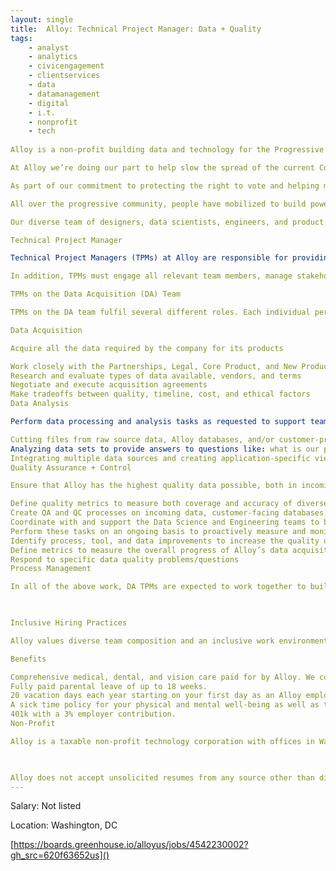 ```yaml
---
layout: single
title:  Alloy: Technical Project Manager: Data + Quality
tags: 
    - analyst
    - analytics
    - civicengagement
    - clientservices
    - data
    - datamanagement
    - digital
    - i.t.
    - nonprofit
    - tech
    
Alloy is a non-profit building data and technology for the Progressive Movement. 

At Alloy we’re doing our part to help slow the spread of the current Coronavirus pandemic, following guidelines from public health officials to ensure the safety of our employees and the health of everyone we work with. We have instituted a policy that allows our staff to work remotely during this time, even as we continue our important work building better data and technology for progressive organizations. 

As part of our commitment to protecting the right to vote and helping mobilize voters, we are continuing to recruit and hire talented professionals dedicated to the ideals at the heart of the progressive movement. 

All over the progressive community, people have mobilized to build power and protect democracy. We equip them with data and technology tools to help them win. 

Our diverse team of designers, data scientists, engineers, and product managers spend their days understanding the needs of people on the front lines of our movement, assembling data, and building infrastructure that progressive causes and campaigns can depend on, long into the future. Join us!

Technical Project Manager 

Technical Project Managers (TPMs) at Alloy are responsible for providing project planning and execution across a variety of priorities within the company. TPMs are charged with clarifying project objectives, defining the process to achieve those objectives, and executing on that plan. Depending on the project, execution responsibilities may include: subdividing large tasks, managing agile software processes, estimating timelines, and maintaining ticket and task management systems. 

In addition, TPMs must engage all relevant team members, manage stakeholders, and communicate broadly to ensure all relevant parts of the company are aligned and have shared expectations. Given the space within which Alloy operates, Alloy TPMs are expected to be able to work on projects requiring significant knowledge of electoral politics, data science, data engineering, and/or database-heavy products. As with all Alloy staff, TPMs are expected to be strong team members who lead with empathy, communicate profusely, foster a supportive team spirit, and have a bias toward action.

TPMs on the Data Acquisition (DA) Team

TPMs on the DA team fulfil several different roles. Each individual person may do only one of these roles or several, and their role(s) may change over time, depending on the needs of the team. 

Data Acquisition

Acquire all the data required by the company for its products

Work closely with the Partnerships, Legal, Core Product, and New Product Development teams to understand our market and user needs
Research and evaluate types of data available, vendors, and terms
Negotiate and execute acquisition agreements
Make tradeoffs between quality, timeline, cost, and ethical factors
Data Analysis

Perform data processing and analysis tasks as requested to support teams across Alloy. This may include:

Cutting files from raw source data, Alloy databases, and/or customer-provided data
Analyzing data sets to provide answers to questions like: what is our phone number coverage in a particular geography? How many unregistered voters are there in a certain county, and do we have contact information for them?
Integrating multiple data sources and creating application-specific views using tools built by Data Science and Engineering
Quality Assurance + Control

Ensure that Alloy has the highest quality data possible, both in incoming data and in our customer-facing products

Define quality metrics to measure both coverage and accuracy of diverse data sets
Create QA and QC processes on incoming data, customer-facing databases, and internal data processing systems to measure and monitor quality metrics
Coordinate with and support the Data Science and Engineering teams to build the models and tools necessary to measure and monitor quality metrics and perform above processes
Perform these tasks on an ongoing basis to proactively measure and monitor data quality
Identify process, tool, and data improvements to increase the quality of Alloy’s data
Define metrics to measure the overall progress of Alloy’s data acquisition efforts and report on them
Respond to specific data quality problems/questions
Process Management

In all of the above work, DA TPMs are expected to work together to build replicable, predictable frameworks and documentation to ensure the team can operate quickly and efficiently. We are happy to hire great candidates that are strong in some of these skills and ready to learn in others.

 

Inclusive Hiring Practices

Alloy values diverse team composition and an inclusive work environment.  We provide general descriptions of our job requirements to be helpful, but individual roles will vary and we encourage all candidates to apply if they meet a significant number of our requested qualifications.  It is not necessary that your resume check every box, as long as you are willing to learn.

Benefits

Comprehensive medical, dental, and vision care paid for by Alloy. We cover 100% of many health plans for employees and heavily subsidize family plans.
Fully paid parental leave of up to 18 weeks.
20 vacation days each year starting on your first day as an Alloy employee, plus 10 Federal holidays.
A sick time policy for your physical and mental well-being as well as that of your loved ones that doesn't take away from your vacation days.
401k with a 3% employer contribution.
Non-Profit

Alloy is a taxable non-profit technology corporation with offices in Washington, DC and San Francisco, CA. This means that we don’t have shareholders to return profits to -- but we do aim to offer salaries competitive with for-profit companies. You may want to know, however, that we are a DC non-profit, and not a 501(c)3 or 501(c)4 federal non-profit, and are not eligible for the programs those federal non-profit organizations enjoy.

 

Alloy does not accept unsolicited resumes from any source other than directly from a candidate. 
---
```



Salary: Not listed

Location: Washington, DC


[https://boards.greenhouse.io/alloyus/jobs/4542230002?gh_src=620f63652us]()
